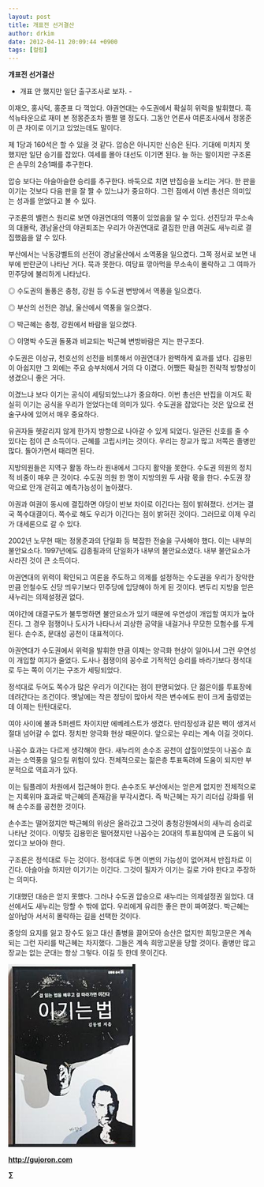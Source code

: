 ```yaml
---
layout: post
title: 개표전 선거결산
author: drkim
date: 2012-04-11 20:09:44 +0900
tags: [컬럼]
---
```

  
**개표전 선거결산** 

- 개표 안 했지만 일단 출구조사로 보자. - 

이재오, 홍사덕, 홍준표 다 꺽었다. 야권연대는 수도권에서 확실히 위력을 발휘했다. 흑석뉴타운으로 재미 본 정몽준조차 쩔쩔 맬 정도다. 그동안 언론사 여론조사에서 정몽준이 큰 차이로 이기고 있었는데도 말이다. 

제 1당과 160석은 할 수 있을 것 같다. 압승은 아니지만 신승은 된다. 기대에 미치지 못했지만 일단 승기를 잡았다. 여세를 몰아 대선도 이기면 된다. 늘 하는 말이지만 구조론은 손무의 2승1패를 추구한다. 

압승 보다는 아슬아슬한 승리를 추구한다. 바둑으로 치면 반집승을 노리는 거다. 한 판을 이기는 것보다 다음 판을 잘 짤 수 있느냐가 중요하다. 그런 점에서 이번 총선은 의미있는 성과를 얻었다고 볼 수 있다. 

구조론의 밸런스 원리로 보면 야권연대의 역풍이 있었음을 알 수 있다. 선진당과 무소속의 대몰락, 경남울산의 야권퇴조는 우리가 야권연대로 결집한 만큼 여권도 새누리로 결집했음을 알 수 있다. 

부산에서는 낙동강벨트의 선전이 경남울산에서 소역풍을 일으켰다. 그쪽 정서로 보면 내부에 반란군이 나타난 거다. 묵과 못한다. 여당표 깎아먹을 무소속이 몰락하고 그 여파가 민주당에 불리하게 나타났다. 



◎ 수도권의 돌풍은 충청, 강원 등 수도권 변방에서 역풍을 일으켰다. 

◎ 부산의 선전은 경남, 울산에서 역풍을 일으켰다. 

◎ 박근혜는 충청, 강원에서 바람을 일으켰다. 

◎ 이명박 수도권 돌풍과 비교되는 박근혜 변방바람은 지는 판구조다. 

수도권은 이상규, 천호선의 선전을 비롯해서 야권연대가 완벽하게 효과를 냈다. 김용민이 아쉽지만 그 외에는 주요 승부처에서 거의 다 이겼다. 어쨌든 확실한 전략적 방향성이 생겼으니 좋은 거다. 

이겼느냐 보다 이기는 공식이 세팅되었느냐가 중요하다. 이번 총선은 반집을 이겨도 확실히 이기는 공식을 우리가 얻었다는데 의미가 있다. 수도권을 잡았다는 것은 앞으로 전술구사에 있어서 매우 중요하다. 

유권자들 헷갈리지 않게 한가지 방향으로 나아갈 수 있게 되었다. 일관된 신호를 줄 수 있다는 점이 큰 소득이다. 근혜를 고립시키는 것이다. 우리는 장교가 많고 저쪽은 졸병만 많다. 돌아가면서 때리면 된다. 

지방의원들은 지역구 활동 하느라 원내에서 그다지 활약을 못한다. 수도권 의원의 정치적 비중이 매우 큰 것이다. 수도권 의원 한 명이 지방의원 두 사람 몫을 한다. 수도권 장악으로 안개 걷히고 예측가능성이 높아졌다. 

야권과 여권이 동시에 결집하면 야당이 반보 차이로 이긴다는 점이 밝혀졌다. 선거는 결국 쪽수대결이다. 쪽수로 해도 우리가 이긴다는 점이 밝혀진 것이다. 그러므로 이제 우리가 대세론으로 갈 수 있다. 

2002년 노무현 때는 정몽준과의 단일화 등 복잡한 전술을 구사해야 했다. 이는 내부의 불안요소다. 1997년에도 김종필과의 단일화가 내부의 불안요소였다. 내부 불안요소가 사라진 것이 큰 소득이다. 

야권연대의 위력이 확인되고 여론을 주도하고 의제를 설정하는 수도권을 우리가 장악한 만큼 안철수도 신당 띄우기보다 민주당에 입당해야 하게 된 것이다. 변두리 지방을 얻은 새누리는 의제설정권 없다. 

여야간에 대결구도가 불투명하면 불안요소가 있기 때문에 우연성이 개입할 여지가 높아진다. 그 경우 점쟁이나 도사가 나타나서 괴상한 공약을 내걸거나 무모한 모험수를 두게 된다. 손수조, 문대성 공천이 대표적이다. 

야권연대가 수도권에서 위력을 발휘한 만큼 이제는 양극화 현상이 일어나서 그런 우연성이 개입할 여지가 줄었다. 도사나 점쟁이의 꽁수로 기적적인 승리를 바라기보다 정석대로 두는 쪽이 이기는 구조가 세팅되었다. 

정석대로 두어도 쪽수가 많은 우리가 이긴다는 점이 판명되었다. 단 젊은이를 투표장에 데려간다는 조건이다. 옛날에는 작은 정당이 많아서 작은 변수에도 판이 크게 출렁였는데 이제는 탄탄대로다. 

여야 사이에 불과 5퍼센트 차이지만 에베레스트가 생겼다. 만리장성과 같은 벽이 생겨서 절대 넘어갈 수 없다. 정치판 양극화 현상 때문이다. 앞으로는 우리는 계속 이길 것이다. 

나꼼수 효과는 다르게 생각해야 한다. 새누리의 손수조 공천이 삽질이었듯이 나꼼수 효과는 소역풍을 일으킬 위험이 있다. 전체적으로는 젊은층 투표독려에 도움이 되지만 부분적으로 역효과가 있다. 

이는 팀플레이 차원에서 접근해야 한다. 손수조도 부산에서는 얻은게 없지만 전체적으로는 지록위마 효과로 박근혜의 존재감을 부각시켰다. 즉 박근혜는 자기 리더십 강화를 위해 손수조를 공천한 것이다. 

손수조는 떨어졌지만 박근혜의 위상은 올라갔고 그것이 충청강원에서의 새누리 승리로 나타난 것이다. 이렇듯 김용민은 떨어졌지만 나꼼수는 20대의 투표참여에 큰 도움이 되었다고 보아야 한다. 

구조론은 정석대로 두는 것이다. 정석대로 두면 이변의 가능성이 없어져서 반집차로 이긴다. 아슬아슬 하지만 이기기는 이긴다. 그것이 필자가 이기는 길로 가야 한다고 주장하는 의미다. 

기대했던 대승은 얻지 못했다. 그러나 수도권 압승으로 새누리는 의제설정권 잃었다. 대선에서도 새누리는 망할 수 밖에 없다. 우리에게 유리한 좋은 판이 짜여졌다. 박근혜는 살아남아 서서히 몰락하는 길을 선택한 것이다. 

중앙의 요지를 잃고 장수도 잃고 대신 졸병을 끌어모아 승산은 없지만 희망고문은 계속되는 그런 자리를 박근혜는 차지했다. 그들은 계속 희망고문을 당할 것이다. 졸병만 많고 장교는 없는 군대는 항상 그렇다. 이길 듯 한데 못이긴다. 









![](/files/attach/images/199/290/248/123456.JPG)







**http://gujoron.com**  


**∑**